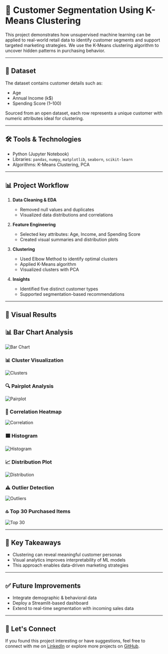 # 🧠 Customer Segmentation Using K-Means Clustering

This project demonstrates how unsupervised machine learning can be applied to real-world retail data to identify customer segments and support targeted marketing strategies. We use the K-Means clustering algorithm to uncover hidden patterns in purchasing behavior.

---

## 📁 Dataset

The dataset contains customer details such as:
- Age
- Annual Income (k$)
- Spending Score (1–100)

Sourced from an open dataset, each row represents a unique customer with numeric attributes ideal for clustering.

---

## 🛠️ Tools & Technologies

- Python (Jupyter Notebook)
- Libraries: `pandas`, `numpy`, `matplotlib`, `seaborn`, `scikit-learn`
- Algorithms: K-Means Clustering, PCA

---

## 📊 Project Workflow

1. **Data Cleaning & EDA**
   - Removed null values and duplicates
   - Visualized data distributions and correlations

2. **Feature Engineering**
   - Selected key attributes: Age, Income, and Spending Score
   - Created visual summaries and distribution plots

3. **Clustering**
   - Used Elbow Method to identify optimal clusters
   - Applied K-Means algorithm
   - Visualized clusters with PCA

4. **Insights**
   - Identified five distinct customer types
   - Supported segmentation-based recommendations

---

## 📸 Visual Results

## 📊 Bar Chart Analysis

![Bar Chart](visuals/visuals/Bar.png)


### 📊 Cluster Visualization
![Clusters](visuals/visuals/CustomerClusters.png)

### 🔍 Pairplot Analysis
![Pairplot](visuals/visuals/Pairplot.png)

### 🧬 Correlation Heatmap
![Correlation](visuals/visuals/Correlation.png)

### 🟦 Histogram
![Histogram](visuals/visuals/Histo.png)

### 📈 Distribution Plot
![Distribution](visuals/visuals/Dis.png)

### ⚠️ Outlier Detection
![Outliers](visuals/visuals/Outliers.png)

### 🔝 Top 30 Purchased Items
![Top 30](visuals/visuals/Top_30.png)

---

## 🧾 Key Takeaways

- Clustering can reveal meaningful customer personas
- Visual analytics improves interpretability of ML models
- This approach enables data-driven marketing strategies

---

## ✅ Future Improvements

- Integrate demographic & behavioral data
- Deploy a Streamlit-based dashboard
- Extend to real-time segmentation with incoming sales data

---

## 🤝 Let's Connect

If you found this project interesting or have suggestions, feel free to connect with me on [LinkedIn](https://www.linkedin.com/in/fahim29) or explore more projects on [GitHub](https://github.com/fahim-29).


























































































